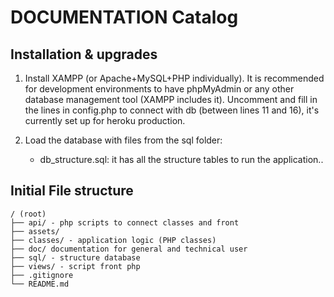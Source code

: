 # DOCUMENTATION Catalog 


## Installation & upgrades

1. Install XAMPP (or Apache+MySQL+PHP individually). It is recommended for development environments to have phpMyAdmin or any other database management tool (XAMPP includes it). Uncomment and fill in the lines in config.php to connect with db (between lines 11 and 16), it's currently set up for heroku production.

1. Load the database with files from the sql folder:
	- db_structure.sql: it has all the structure tables to run the application..


## Initial File structure

```
/ (root)
├── api/ - php scripts to connect classes and front
├── assets/
├── classes/ - application logic (PHP classes)
├── doc/ documentation for general and technical user
├── sql/ - structure database
├── views/ - script front php
├── .gitignore
└── README.md
```





